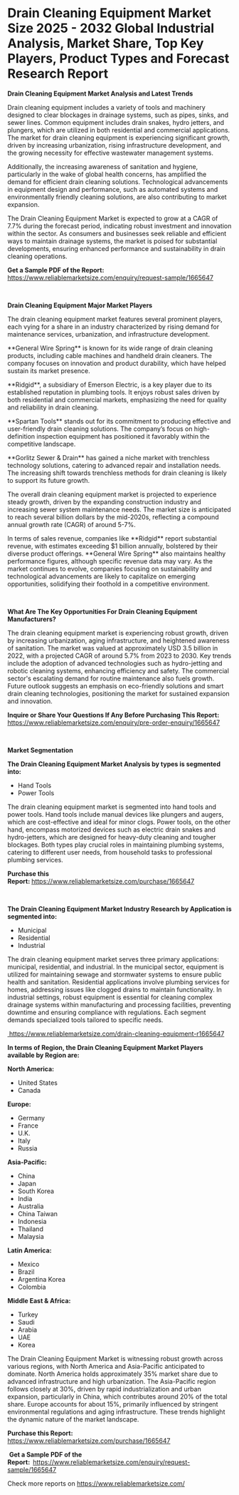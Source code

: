 <p><h1>Drain Cleaning Equipment Market Size 2025 - 2032 Global Industrial Analysis, Market Share, Top Key Players, Product Types and Forecast Research Report</h1></p><p><strong>Drain Cleaning Equipment Market Analysis and Latest Trends</strong></p>
<p><p>Drain cleaning equipment includes a variety of tools and machinery designed to clear blockages in drainage systems, such as pipes, sinks, and sewer lines. Common equipment includes drain snakes, hydro jetters, and plungers, which are utilized in both residential and commercial applications. The market for drain cleaning equipment is experiencing significant growth, driven by increasing urbanization, rising infrastructure development, and the growing necessity for effective wastewater management systems. </p><p>Additionally, the increasing awareness of sanitation and hygiene, particularly in the wake of global health concerns, has amplified the demand for efficient drain cleaning solutions. Technological advancements in equipment design and performance, such as automated systems and environmentally friendly cleaning solutions, are also contributing to market expansion. </p><p>The Drain Cleaning Equipment Market is expected to grow at a CAGR of 7.7% during the forecast period, indicating robust investment and innovation within the sector. As consumers and businesses seek reliable and efficient ways to maintain drainage systems, the market is poised for substantial developments, ensuring enhanced performance and sustainability in drain cleaning operations.</p></p>
<p><strong>Get a Sample PDF of the Report:&nbsp;</strong> <a href="https://www.reliablemarketsize.com/enquiry/request-sample/1665647?utm_campaign=3217&utm_medium=2&utm_source=Github&utm_content=ia&utm_term=08042025&utm_id=drain-cleaning-equipment">https://www.reliablemarketsize.com/enquiry/request-sample/1665647</a></p>
<p>&nbsp;</p>
<p><strong>Drain Cleaning Equipment Major Market Players</strong></p>
<p><p>The drain cleaning equipment market features several prominent players, each vying for a share in an industry characterized by rising demand for maintenance services, urbanization, and infrastructure development.</p><p>**General Wire Spring** is known for its wide range of drain cleaning products, including cable machines and handheld drain cleaners. The company focuses on innovation and product durability, which have helped sustain its market presence.</p><p>**Ridgid**, a subsidiary of Emerson Electric, is a key player due to its established reputation in plumbing tools. It enjoys robust sales driven by both residential and commercial markets, emphasizing the need for quality and reliability in drain cleaning.</p><p>**Spartan Tools** stands out for its commitment to producing effective and user-friendly drain cleaning solutions. The company’s focus on high-definition inspection equipment has positioned it favorably within the competitive landscape.</p><p>**Gorlitz Sewer & Drain** has gained a niche market with trenchless technology solutions, catering to advanced repair and installation needs. The increasing shift towards trenchless methods for drain cleaning is likely to support its future growth.</p><p>The overall drain cleaning equipment market is projected to experience steady growth, driven by the expanding construction industry and increasing sewer system maintenance needs. The market size is anticipated to reach several billion dollars by the mid-2020s, reflecting a compound annual growth rate (CAGR) of around 5-7%.</p><p>In terms of sales revenue, companies like **Ridgid** report substantial revenue, with estimates exceeding $1 billion annually, bolstered by their diverse product offerings. **General Wire Spring** also maintains healthy performance figures, although specific revenue data may vary. As the market continues to evolve, companies focusing on sustainability and technological advancements are likely to capitalize on emerging opportunities, solidifying their foothold in a competitive environment.</p></p>
<p>&nbsp;</p>
<p><strong>What Are The Key Opportunities For Drain Cleaning Equipment Manufacturers?</strong></p>
<p><p>The drain cleaning equipment market is experiencing robust growth, driven by increasing urbanization, aging infrastructure, and heightened awareness of sanitation. The market was valued at approximately USD 3.5 billion in 2022, with a projected CAGR of around 5.7% from 2023 to 2030. Key trends include the adoption of advanced technologies such as hydro-jetting and robotic cleaning systems, enhancing efficiency and safety. The commercial sector's escalating demand for routine maintenance also fuels growth. Future outlook suggests an emphasis on eco-friendly solutions and smart drain cleaning technologies, positioning the market for sustained expansion and innovation.</p></p>
<p><strong>Inquire or Share Your Questions If Any Before Purchasing This Report:</strong> <a href="https://www.reliablemarketsize.com/enquiry/pre-order-enquiry/1665647?utm_campaign=3217&utm_medium=2&utm_source=Github&utm_content=ia&utm_term=08042025&utm_id=drain-cleaning-equipment">https://www.reliablemarketsize.com/enquiry/pre-order-enquiry/1665647</a></p>
<p>&nbsp;</p>
<p><strong>Market Segmentation</strong></p>
<p><strong>The Drain Cleaning Equipment Market Analysis by types is segmented into:</strong></p>
<p><ul><li>Hand Tools</li><li>Power Tools</li></ul></p>
<p><p>The drain cleaning equipment market is segmented into hand tools and power tools. Hand tools include manual devices like plungers and augers, which are cost-effective and ideal for minor clogs. Power tools, on the other hand, encompass motorized devices such as electric drain snakes and hydro-jetters, which are designed for heavy-duty cleaning and tougher blockages. Both types play crucial roles in maintaining plumbing systems, catering to different user needs, from household tasks to professional plumbing services.</p></p>
<p><strong>Purchase this Report:&nbsp;</strong><a href="https://www.reliablemarketsize.com/purchase/1665647?utm_campaign=3217&utm_medium=2&utm_source=Github&utm_content=ia&utm_term=08042025&utm_id=drain-cleaning-equipment">https://www.reliablemarketsize.com/purchase/1665647</a></p>
<p>&nbsp;</p>
<p><strong>The Drain Cleaning Equipment Market Industry Research by Application is segmented into:</strong></p>
<p><ul><li>Municipal</li><li>Residential</li><li>Industrial</li></ul></p>
<p><p>The drain cleaning equipment market serves three primary applications: municipal, residential, and industrial. In the municipal sector, equipment is utilized for maintaining sewage and stormwater systems to ensure public health and sanitation. Residential applications involve plumbing services for homes, addressing issues like clogged drains to maintain functionality. In industrial settings, robust equipment is essential for cleaning complex drainage systems within manufacturing and processing facilities, preventing downtime and ensuring compliance with regulations. Each segment demands specialized tools tailored to specific needs.</p></p>
<p><a href="https://www.reliablemarketsize.com/drain-cleaning-equipment-r1665647?utm_campaign=3217&utm_medium=2&utm_source=Github&utm_content=ia&utm_term=08042025&utm_id=drain-cleaning-equipment">&nbsp;https://www.reliablemarketsize.com/drain-cleaning-equipment-r1665647</a></p>
<p><strong>In terms of Region, the Drain Cleaning Equipment Market Players available by Region are:</strong></p>
<p>
    <p> <strong> North America: </strong>
        <ul>
            <li>United States</li>
            <li>Canada</li>
        </ul>
        </p> 
    <p> <strong> Europe: </strong>
        <ul>
            <li>Germany</li>
            <li>France</li>
            <li>U.K.</li>
            <li>Italy</li>
            <li>Russia</li>
        </ul>
        </p> 
    <p> <strong> Asia-Pacific: </strong>
        <ul>
            <li>China</li>
            <li>Japan</li>
            <li>South Korea</li>
            <li>India</li>
            <li>Australia</li>
            <li>China Taiwan</li>
            <li>Indonesia</li>
            <li>Thailand</li>
            <li>Malaysia</li>
        </ul>
        </p> 
    <p> <strong> Latin America: </strong>
        <ul>
            <li>Mexico</li>
            <li>Brazil</li>
            <li>Argentina Korea</li>
            <li>Colombia</li>
        </ul>
        </p> 
    <p> <strong> Middle East & Africa: </strong>
        <ul>
            <li>Turkey</li>
            <li>Saudi</li>
            <li>Arabia</li>
            <li>UAE</li>
            <li>Korea</li>
        </ul>
    </p>
    </p>
<p><p>The Drain Cleaning Equipment Market is witnessing robust growth across various regions, with North America and Asia-Pacific anticipated to dominate. North America holds approximately 35% market share due to advanced infrastructure and high urbanization. The Asia-Pacific region follows closely at 30%, driven by rapid industrialization and urban expansion, particularly in China, which contributes around 20% of the total share. Europe accounts for about 15%, primarily influenced by stringent environmental regulations and aging infrastructure. These trends highlight the dynamic nature of the market landscape.</p></p>
<p><strong>Purchase this Report: </strong><a href="https://www.reliablemarketsize.com/purchase/1665647?utm_campaign=3217&utm_medium=2&utm_source=Github&utm_content=ia&utm_term=08042025&utm_id=drain-cleaning-equipment">https://www.reliablemarketsize.com/purchase/1665647</a></p>
<p>&nbsp;<strong>Get a Sample PDF of the Report:&nbsp;&nbsp;</strong><a href="https://www.reliablemarketsize.com/enquiry/request-sample/1665647?utm_campaign=3217&utm_medium=2&utm_source=Github&utm_content=ia&utm_term=08042025&utm_id=drain-cleaning-equipment">https://www.reliablemarketsize.com/enquiry/request-sample/1665647</a></p>
<p><strong></strong></p>
<p>Check more reports on <a href="https://www.reliablemarketsize.com/?utm_campaign=3217&utm_medium=2&utm_source=Github&utm_content=ia&utm_term=08042025&utm_id=drain-cleaning-equipment">https://www.reliablemarketsize.com/</a></p>